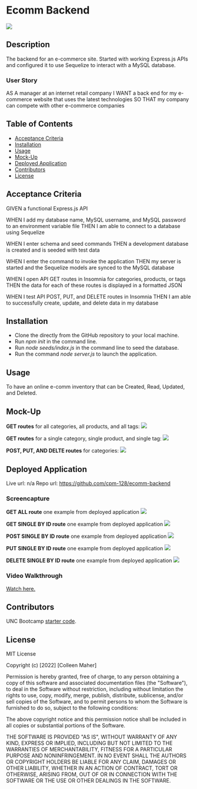 # Ecomm Backend
<a href="#license"><img src="https://img.shields.io/badge/license-mit-informational"></img></a>

## Description
The backend for an e-commerce site. Started with working Express.js APIs and configured it to use Sequelize to interact with a MySQL database.

### User Story
AS A manager at an internet retail company
I WANT a back end for my e-commerce website that uses the latest technologies
SO THAT my company can compete with other e-commerce companies

## Table of Contents
- <a href="#acceptance-criteria">Acceptance Criteria</a>
- <a href="#installation">Installation</a>
- <a href="#usage">Usage</a>
- <a href="#mock-up">Mock-Up</a>
- <a href="#deployed-application">Deployed Application</a>
- <a href="contributors">Contributors</a>
- <a href="#license">License</a>


## Acceptance Criteria
GIVEN a functional Express.js API

WHEN I add my database name, MySQL username, and MySQL password to an environment variable file
THEN I am able to connect to a database using Sequelize

WHEN I enter schema and seed commands
THEN a development database is created and is seeded with test data

WHEN I enter the command to invoke the application
THEN my server is started and the Sequelize models are synced to the MySQL database

WHEN I open API GET routes in Insomnia for categories, products, or tags
THEN the data for each of these routes is displayed in a formatted JSON

WHEN I test API POST, PUT, and DELETE routes in Insomnia
THEN I am able to successfully create, update, and delete data in my database

## Installation
- Clone the directly from the GitHub repository to your local machine.
- Run _npm init_ in the command line.
- Run _node seeds/index.js_ in the command line to seed the database.
- Run the command _node server.js_ to launch the application.

## Usage
To have an online e-comm inventory that can be Created, Read, Updated, and Deleted.

## Mock-Up
**GET routes** for all categories, all products, and all tags:
<img src="./images/mockup/13-orm-homework-demo-01.gif">

**GET routes** for a single category, single product, and single tag:
<img src="./images/mockup/13-orm-homework-demo-02.gif">

**POST, PUT, AND DELTE routes** for categories:
<img src="./images/mockup/13-orm-homework-demo-03.gif">

## Deployed Application
Live url: n/a
Repo url: https://github.com/cpm-128/ecomm-backend

### Screencapture
**GET ALL route** one example from deployed application
<img src="./images/deployed/get-all-deployed.png">

**GET SINGLE BY ID route** one example from deployed application
<img src="./images/deployed/get-single-example.png">

**POST SINGLE BY ID route** one example from deployed application
<img src="./images/deployed/post-single-example.png">

**PUT SINGLE BY ID route** one example from deployed application
<img src="./images/deployed/put-single-deployed.png">

**DELETE SINGLE BY ID route** one example from deployed application
<img src="./images/deployed/delete-single-deployed.png">

### Video Walkthrough
<a href="https://drive.google.com/file/d/1R1jbylcUV1iugMlRzCRJhJWrRMHdGSEi/view?usp=sharing">Watch here.</a>

## Contributors
UNC Bootcamp <a href="https://github.com/coding-boot-camp/fantastic-umbrella">starter code</a>.

## License
MIT License

Copyright (c) [2022] [Colleen Maher]

Permission is hereby granted, free of charge, to any person obtaining a copy
of this software and associated documentation files (the "Software"), to deal
in the Software without restriction, including without limitation the rights
to use, copy, modify, merge, publish, distribute, sublicense, and/or sell
copies of the Software, and to permit persons to whom the Software is
furnished to do so, subject to the following conditions:

The above copyright notice and this permission notice shall be included in all
copies or substantial portions of the Software.

THE SOFTWARE IS PROVIDED "AS IS", WITHOUT WARRANTY OF ANY KIND, EXPRESS OR
IMPLIED, INCLUDING BUT NOT LIMITED TO THE WARRANTIES OF MERCHANTABILITY,
FITNESS FOR A PARTICULAR PURPOSE AND NONINFRINGEMENT. IN NO EVENT SHALL THE
AUTHORS OR COPYRIGHT HOLDERS BE LIABLE FOR ANY CLAIM, DAMAGES OR OTHER
LIABILITY, WHETHER IN AN ACTION OF CONTRACT, TORT OR OTHERWISE, ARISING FROM,
OUT OF OR IN CONNECTION WITH THE SOFTWARE OR THE USE OR OTHER DEALINGS IN THE
SOFTWARE.